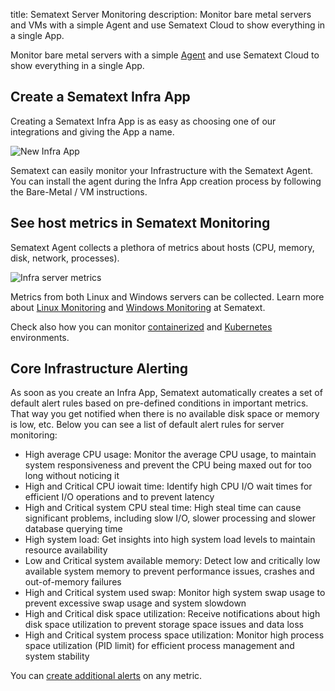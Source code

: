 title: Sematext Server Monitoring
description: Monitor bare metal servers and VMs with a simple Agent and use Sematext Cloud to show everything in a single App.

Monitor bare metal servers with a simple [Agent](https://sematext.com/docs/agents/sematext-agent/) and use Sematext Cloud to show everything in a single App.

## Create a Sematext Infra App
Creating a Sematext Infra App is as easy as choosing one of our integrations and giving the App a name.

![New Infra App](../images/monitoring/new-infra-app-env.gif)

Sematext can easily monitor your Infrastructure with the Sematext Agent. You can install the agent during the Infra App creation process by following the Bare-Metal / VM instructions.

## See host metrics in Sematext Monitoring
Sematext Agent collects a plethora of metrics about hosts (CPU, memory, disk, network, processes).

![Infra server metrics](../images/monitoring/infra-server-metrics.gif)

Metrics from both Linux and Windows servers can be collected. Learn more about [Linux Monitoring](https://sematext.com/docs/integration/linux/) and [Windows Monitoring](https://sematext.com/docs/integration/windows/) at Sematext.

Check also how you can monitor [containerized](https://sematext.com/docs/monitoring/containers/) and [Kubernetes](https://sematext.com/docs/monitoring/kubernetes/) environments.

## Core Infrastructure Alerting
As soon as you create an Infra App, Sematext automatically creates a set of default alert rules based on pre-defined conditions in important metrics. That way you get notified when there is no available disk space or memory is low, etc. Below you can see a list of default alert rules for server monitoring:

- High average CPU usage: Monitor the average CPU usage, to maintain system responsiveness and prevent the CPU being maxed out for too long without noticing it
- High and Critical CPU iowait time: Identify high CPU I/O wait times for efficient I/O operations and to prevent latency
- High and Critical system CPU steal time: High steal time can cause significant problems, including slow I/O, slower processing and slower database querying time
- High system load: Get insights into high system load levels to maintain resource availability
- Low and Critical system available memory: Detect low and critically low available system memory to prevent performance issues, crashes and out-of-memory failures
- High and Critical system used swap: Monitor high system swap usage to prevent excessive swap usage and system slowdown
- High and Critical disk space utilization: Receive notifications about high disk space utilization to prevent storage space issues and data loss
- High and Critical system process space utilization: Monitor high process space utilization (PID limit) for efficient process management and system stability

You can [create additional alerts](../alerts) on any metric.
